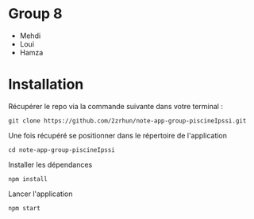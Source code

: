 # Group 8

* Mehdi 
* Loui
* Hamza



# Installation

Récupérer le repo via la commande suivante dans votre terminal :

  ``git clone https://github.com/2zrhun/note-app-group-piscineIpssi.git``


Une fois récupéré se positionner dans le répertoire de l'application

``cd note-app-group-piscineIpssi``

Installer les dépendances

``npm install``

Lancer l'application

``npm start``
